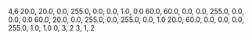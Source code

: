 4,6
20.0, 20.0, 0.0, 255.0, 0.0, 0.0, 1.0, 0.0
60.0, 60.0, 0.0, 0.0, 255.0, 0.0, 0.0, 0.0
60.0, 20.0, 0.0, 255.0, 0.0, 255.0, 0.0, 1.0
20.0, 60.0, 0.0, 0.0, 0.0, 255.0, 1.0, 1.0 
0, 3, 2
3, 1, 2